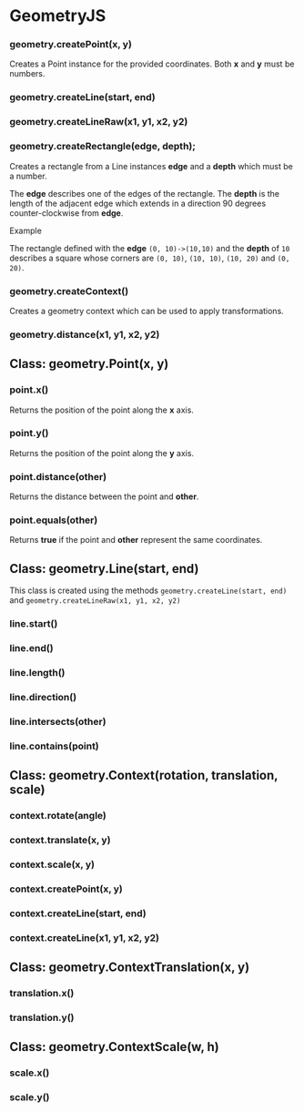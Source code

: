 # GeometryJS

### geometry.createPoint(x, y)

Creates a Point instance for the provided coordinates. Both **x** and **y** must be
numbers.

### geometry.createLine(start, end)

### geometry.createLineRaw(x1, y1, x2, y2)

### geometry.createRectangle(edge, depth);

Creates a rectangle from a Line instances **edge** and a **depth** which must be a
number.

The **edge** describes one of the edges of the rectangle. The **depth** is the
length of the adjacent edge which extends in a direction 90 degrees counter-clockwise
from **edge**.

Example

The rectangle defined with the **edge** `(0, 10)->(10,10)` and the **depth** of `10` 
describes a square whose corners are `(0, 10)`, `(10, 10)`, `(10, 20)` and `(0, 20)`. 

### geometry.createContext()

Creates a geometry context which can be used to apply transformations.

### geometry.distance(x1, y1, x2, y2)

## Class: geometry.Point(x, y)

### point.x()

Returns the position of the point along the **x** axis.

### point.y()

Returns the position of the point along the **y** axis.

### point.distance(other)

Returns the distance between the point and **other**.

### point.equals(other)

Returns **true** if the point and **other** represent the same coordinates.

## Class: geometry.Line(start, end)

This class is created using the methods `geometry.createLine(start, end)` and
`geometry.createLineRaw(x1, y1, x2, y2)`

### line.start()

### line.end()

### line.length()

### line.direction()

### line.intersects(other)

### line.contains(point)

## Class: geometry.Context(rotation, translation, scale)

### context.rotate(angle)

### context.translate(x, y)

### context.scale(x, y)

### context.createPoint(x, y)

### context.createLine(start, end)

### context.createLine(x1, y1, x2, y2)

## Class: geometry.ContextTranslation(x, y)

### translation.x()

### translation.y()

## Class: geometry.ContextScale(w, h)

### scale.x()

### scale.y()
